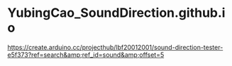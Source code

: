 # YubingCao_SoundDirection.github.io
https://create.arduino.cc/projecthub/lbf20012001/sound-direction-tester-e5f373?ref=search&amp;ref_id=sound&amp;offset=5
